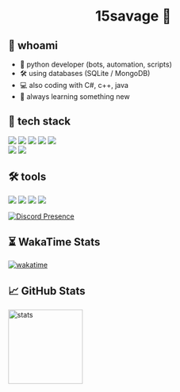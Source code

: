 <h1 align="center"> 15savage 🌊</h1>


## 🧠 whoami
- 🐍 python developer (bots, automation, scripts)
- 🛠 using databases (SQLite / MongoDB)
- 💻 also coding with C#, c++, java
- 🌱 always learning something new

## 🧰 tech stack
<p align="left">
  <img src="https://img.shields.io/badge/Python-3776AB?style=for-the-badge&logo=python&logoColor=white"/>
  <img src="https://img.shields.io/badge/JavaScript-F7DF1E?style=for-the-badge&logo=javascript&logoColor=black"/>
  <img src="https://img.shields.io/badge/C++-00599C?style=for-the-badge&logo=c%2B%2B&logoColor=white"/>
  <img src="https://img.shields.io/badge/HTML5-E34F26?style=for-the-badge&logo=html5&logoColor=white"/>
  <img src="https://img.shields.io/badge/CSS3-1572B6?style=for-the-badge&logo=css3&logoColor=white"/>
  <br/>
  <img src="https://img.shields.io/badge/MySQL-4479A1?style=for-the-badge&logo=mysql&logoColor=white"/>
  <img src="https://img.shields.io/badge/MongoDB-4EA94B?style=for-the-badge&logo=mongodb&logoColor=white"/>
</p>

## 🛠 tools
<p align="left">
  <img src="https://img.shields.io/badge/Git-F05032?style=for-the-badge&logo=git&logoColor=white"/>
  <img src="https://img.shields.io/badge/VS%20Code-007ACC?style=for-the-badge&logo=visual-studio-code&logoColor=white"/>
  <img src="https://img.shields.io/badge/Postman-FF6C37?style=for-the-badge&logo=postman&logoColor=white"/>
  <img src="https://img.shields.io/badge/Docker-2496ED?style=for-the-badge&logo=docker&logoColor=white"/>
</p>

[![Discord Presence](https://lanyard.cnrad.dev/api/726388519127482381?idle)](https://discord.com/users/726388519127482381)

## ⏳ WakaTime Stats
[![wakatime](https://wakatime.com/badge/user/42b70b40-68a8-41d1-921d-370b2a0f69ea.svg)](https://wakatime.com/@42b70b40-68a8-41d1-921d-370b2a0f69ea)
## 📈 GitHub Stats
<p align="left">
  <img src="https://github-readme-stats.vercel.app/api?username=15savage&show_icons=true&theme=tokyonight" alt="stats" height="150"/>
</p>

